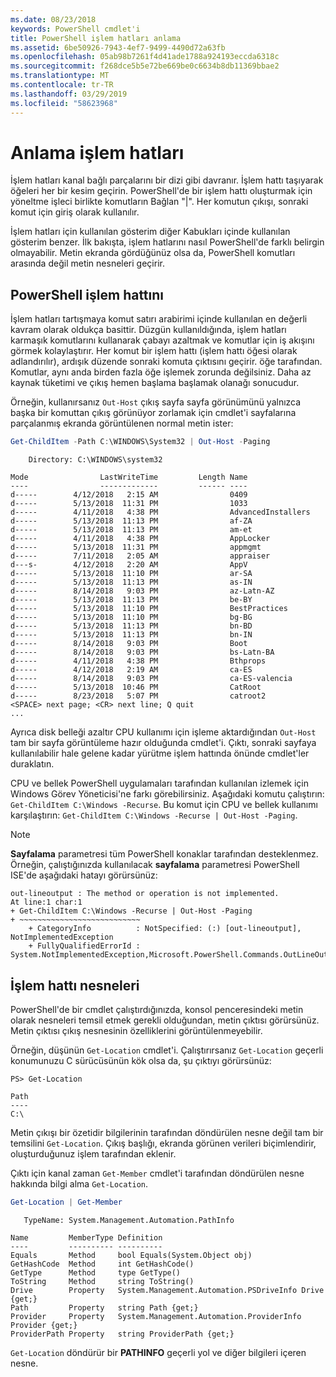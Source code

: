 ```yaml
---
ms.date: 08/23/2018
keywords: PowerShell cmdlet'i
title: PowerShell işlem hatları anlama
ms.assetid: 6be50926-7943-4ef7-9499-4490d72a63fb
ms.openlocfilehash: 05ab98b7261f4d41ade1788a924193eccda6318c
ms.sourcegitcommit: f268dce5b5e72be669be0c6634b8db11369bbae2
ms.translationtype: MT
ms.contentlocale: tr-TR
ms.lasthandoff: 03/29/2019
ms.locfileid: "58623968"
---
```

# <a name="understanding-pipelines"></a>Anlama işlem hatları

İşlem hatları kanal bağlı parçalarını bir dizi gibi davranır. İşlem hattı taşıyarak öğeleri her bir kesim geçirin. PowerShell'de bir işlem hattı oluşturmak için yöneltme işleci birlikte komutların Bağlan "|". Her komutun çıkışı, sonraki komut için giriş olarak kullanılır.

İşlem hatları için kullanılan gösterim diğer Kabukları içinde kullanılan gösterim benzer. İlk bakışta, işlem hatlarını nasıl PowerShell'de farklı belirgin olmayabilir. Metin ekranda gördüğünüz olsa da, PowerShell komutları arasında değil metin nesneleri geçirir.

## <a name="the-powershell-pipeline"></a>PowerShell işlem hattını

İşlem hatları tartışmaya komut satırı arabirimi içinde kullanılan en değerli kavram olarak oldukça basittir. Düzgün kullanıldığında, işlem hatları karmaşık komutlarını kullanarak çabayı azaltmak ve komutlar için iş akışını görmek kolaylaştırır. Her komut bir işlem hattı (işlem hattı öğesi olarak adlandırılır), ardışık düzende sonraki komuta çıktısını geçirir. öğe tarafından. Komutlar, aynı anda birden fazla öğe işlemek zorunda değilsiniz. Daha az kaynak tüketimi ve çıkış hemen başlama başlamak olanağı sonucudur.

Örneğin, kullanırsanız `Out-Host` çıkış sayfa sayfa görünümünü yalnızca başka bir komuttan çıkış görünüyor zorlamak için cmdlet'i sayfalarına parçalanmış ekranda görüntülenen normal metin ister:

```powershell
Get-ChildItem -Path C:\WINDOWS\System32 | Out-Host -Paging
```

```Output
    Directory: C:\WINDOWS\system32

Mode                LastWriteTime         Length Name
----                -------------         ------ ----
d-----        4/12/2018   2:15 AM                0409
d-----        5/13/2018  11:31 PM                1033
d-----        4/11/2018   4:38 PM                AdvancedInstallers
d-----        5/13/2018  11:13 PM                af-ZA
d-----        5/13/2018  11:13 PM                am-et
d-----        4/11/2018   4:38 PM                AppLocker
d-----        5/13/2018  11:31 PM                appmgmt
d-----        7/11/2018   2:05 AM                appraiser
d---s-        4/12/2018   2:20 AM                AppV
d-----        5/13/2018  11:10 PM                ar-SA
d-----        5/13/2018  11:13 PM                as-IN
d-----        8/14/2018   9:03 PM                az-Latn-AZ
d-----        5/13/2018  11:13 PM                be-BY
d-----        5/13/2018  11:10 PM                BestPractices
d-----        5/13/2018  11:10 PM                bg-BG
d-----        5/13/2018  11:13 PM                bn-BD
d-----        5/13/2018  11:13 PM                bn-IN
d-----        8/14/2018   9:03 PM                Boot
d-----        8/14/2018   9:03 PM                bs-Latn-BA
d-----        4/11/2018   4:38 PM                Bthprops
d-----        4/12/2018   2:19 AM                ca-ES
d-----        8/14/2018   9:03 PM                ca-ES-valencia
d-----        5/13/2018  10:46 PM                CatRoot
d-----        8/23/2018   5:07 PM                catroot2
<SPACE> next page; <CR> next line; Q quit
...
```

Ayrıca disk belleği azaltır CPU kullanımı için işleme aktardığından `Out-Host` tam bir sayfa görüntüleme hazır olduğunda cmdlet'i. Çıktı, sonraki sayfaya kullanılabilir hale gelene kadar yürütme işlem hattında önünde cmdlet'ler duraklatın.

CPU ve bellek PowerShell uygulamaları tarafından kullanılan izlemek için Windows Görev Yöneticisi'ne farkı görebilirsiniz. Aşağıdaki komutu çalıştırın: `Get-ChildItem C:\Windows -Recurse`. Bu komut için CPU ve bellek kullanımı karşılaştırın: `Get-ChildItem C:\Windows -Recurse | Out-Host -Paging`.

> [!NOTE]
> **Sayfalama** parametresi tüm PowerShell konaklar tarafından desteklenmez. Örneğin, çalıştığınızda kullanılacak **sayfalama** parametresi PowerShell ISE'de aşağıdaki hatayı görürsünüz:
>
> ```Output
> out-lineoutput : The method or operation is not implemented.
> At line:1 char:1
> + Get-ChildItem C:\Windows -Recurse | Out-Host -Paging
> + ~~~~~~~~~~~~~~~~~~~~~~~~~~~
>     + CategoryInfo          : NotSpecified: (:) [out-lineoutput], NotImplementedException
>     + FullyQualifiedErrorId : System.NotImplementedException,Microsoft.PowerShell.Commands.OutLineOutputCommand
> ```

## <a name="objects-in-the-pipeline"></a>İşlem hattı nesneleri

PowerShell'de bir cmdlet çalıştırdığınızda, konsol penceresindeki metin olarak nesneleri temsil etmek gerekli olduğundan, metin çıktısı görürsünüz. Metin çıktısı çıkış nesnesinin özelliklerini görüntülenmeyebilir.

Örneğin, düşünün `Get-Location` cmdlet'i. Çalıştırırsanız `Get-Location` geçerli konumunuzu C sürücüsünün kök olsa da, şu çıktıyı görürsünüz:

```
PS> Get-Location

Path
----
C:\
```

Metin çıkışı bir özetidir bilgilerinin tarafından döndürülen nesne değil tam bir temsilini `Get-Location`. Çıkış başlığı, ekranda görünen verileri biçimlendirir, oluşturduğunuz işlem tarafından eklenir.

Çıktı için kanal zaman `Get-Member` cmdlet'i tarafından döndürülen nesne hakkında bilgi alma `Get-Location`.

```powershell
Get-Location | Get-Member
```

```Output
   TypeName: System.Management.Automation.PathInfo

Name         MemberType Definition
----         ---------- ----------
Equals       Method     bool Equals(System.Object obj)
GetHashCode  Method     int GetHashCode()
GetType      Method     type GetType()
ToString     Method     string ToString()
Drive        Property   System.Management.Automation.PSDriveInfo Drive {get;}
Path         Property   string Path {get;}
Provider     Property   System.Management.Automation.ProviderInfo Provider {get;}
ProviderPath Property   string ProviderPath {get;}
```

`Get-Location` döndürür bir **PATHINFO** geçerli yol ve diğer bilgileri içeren nesne.
